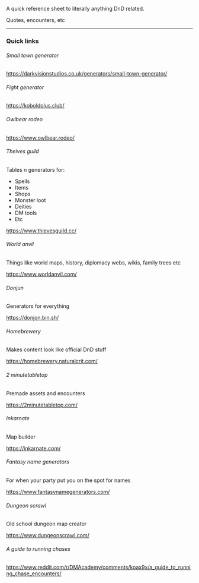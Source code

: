 A quick reference sheet to literally anything DnD related.

Quotes, encounters, etc

---

### Quick links

###### Small town generator
https://darkvisionstudios.co.uk/generators/small-town-generator/

###### Fight generator
https://koboldplus.club/

###### Owlbear rodeo
https://www.owlbear.rodeo/

###### Theives guild

Tables n generators for:
- Spells
- Items
- Shops
- Monster loot
- Deities
- DM tools
- Etc

https://www.thievesguild.cc/

###### World anvil

Things like world maps, history, diplomacy webs, wikis, family trees etc

https://www.worldanvil.com/

###### Donjun

Generators for everything

https://donjon.bin.sh/

###### Homebrewery

Makes content look like official DnD stuff

https://homebrewery.naturalcrit.com/

###### 2 minutetabletop

Premade assets and encounters

https://2minutetabletop.com/

###### Inkarnate

Map builder

https://inkarnate.com/

###### Fantasy name generators

For when your party put you on the spot for names

https://www.fantasynamegenerators.com/

###### Dungeon scrawl

Old school dungeon map creator

https://www.dungeonscrawl.com/

###### A guide to running chases

https://www.reddit.com/r/DMAcademy/comments/koax9x/a_guide_to_running_chase_encounters/
